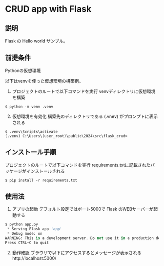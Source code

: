# CRUD app with Flask

## 説明
Flask の Hello world サンプル。

## 前提条件
Pythonの仮想環境

以下はvenvを使った仮想環境の構築例。

1. プロジェクトのルートで以下コマンドを実行
venvディレクトリに仮想環境を構築
```
$ python -m venv .venv
```

2. 仮想環境を有効化
構築先のディレクトリである (.vnev) がプロンプトに表示される
```
$ .venv\Scripts\activate
(.venv) C:\Users\(user_root)\public\2024\src\flask_crud>
```

## インストール手順
プロジェクトのルートで以下コマンドを実行
requirements.txtに記載されたパッケージがインストールされる
```
$ pip install -r requirements.txt
```

## 使用法
1. アプリの起動
デフォルト設定ではポート5000で Flask のWEBサーバーが起動する
```python
$ python app.py
 * Serving Flask app 'app'
 * Debug mode: on
WARNING: This is a development server. Do not use it in a production deployment. Use a production WSGI server instead. * Running on http://127.0.0.1:5000
Press CTRL+C to quit
```

2. 動作確認
ブラウザで以下にアクセスするとメッセージが表示される
http://localhost:5000/
